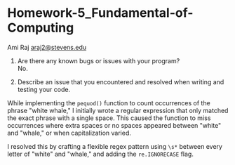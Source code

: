 # Homework-5_Fundamental-of-Computing

Ami Raj araj2@stevens.edu

1. Are there any known bugs or issues with your program?  
No.

2. Describe an issue that you encountered and resolved when writing and testing your code.

While implementing the `pequod()` function to count occurrences of the phrase "white whale," I initially wrote a regular expression that only matched the exact phrase with a single space. This caused the function to miss occurrences where extra spaces or no spaces appeared between "white" and "whale," or when capitalization varied.

I resolved this by crafting a flexible regex pattern using `\s*` between every letter of "white" and "whale," and adding the `re.IGNORECASE` flag. 
